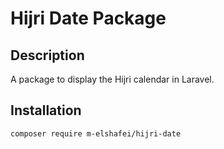 # Hijri Date Package

## Description

A package to display the Hijri calendar in Laravel.

## Installation

```bash
composer require m-elshafei/hijri-date
